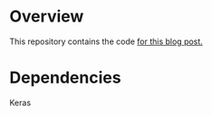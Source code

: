 # Overview
This repository contains the code [for this blog post.](https://aiaspirant.com/how-to-save-and-load-a-model-with-keras/)

# Dependencies
Keras
